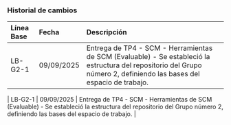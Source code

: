 ### Historial de cambios
| Línea Base                                    | Fecha                                                        |   Descripción |
|:----------------------------------------|:--------------------------------------------------------------------------|:------------|
| LB-G2-1                           |       09/09/2025            |         Entrega de TP4 - SCM - Herramientas de SCM (Evaluable) - Se estableció la estructura del repositorio del Grupo número 2, definiendo las bases del espacio de trabajo. |

| LB-G2-1                           |       09/09/2025            |         Entrega de TP4 - SCM - Herramientas de SCM (Evaluable) - Se estableció la estructura del repositorio del Grupo número 2, definiendo las bases del espacio de trabajo. |
